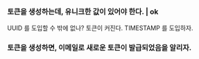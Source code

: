 ### 토큰을 생성하는데, 유니크한 값이 있어야 한다. | ok

UUID 를 도입할 수 밖에 없나? 토큰이 커진다. TIMESTAMP 를 도입하자.

### 토큰을 생성하면, 이메일로 새로운 토큰이 발급되었음을 알리자.
